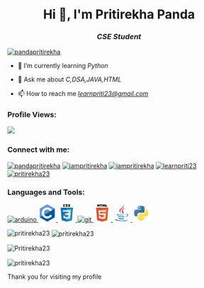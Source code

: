 <h1 align="center">Hi 👋, I'm Pritirekha Panda</h1>
<h3 align="center"><b><i>CSE Student</i></b></h3>



<p align="left"> <a href="https://twitter.com/pandapritirekha" target="blank"><img src="https://img.shields.io/twitter/follow/pandapritirekha?logo=twitter&style=for-the-badge" alt="pandapritirekha" /></a> </p>

- 🌱 I’m currently learning *Python*

- 💬 Ask me about *C,DSA,JAVA,HTML*

- 📫 How to reach me *learnpriti23@gmail.com*
 ###  Profile Views:

<img width="30%" src="https://profile-counter.glitch.me/{Pritirekha23}/count.svg" /> 
<h3 align="left">Connect with me:</h3>
<p align="left">
<a href="https://twitter.com/pandapritirekha" target="blank"><img align="center" src="https://raw.githubusercontent.com/rahuldkjain/github-profile-readme-generator/master/src/images/icons/Social/twitter.svg" alt="pandapritirekha" height="30" width="40" /></a>
<a href="https://linkedin.com/in/iampritirekha" target="blank"><img align="center" src="https://raw.githubusercontent.com/rahuldkjain/github-profile-readme-generator/master/src/images/icons/Social/linked-in-alt.svg" alt="iampritirekha" height="30" width="40" /></a>
<a href="https://instagram.com/iampritirekha" target="blank"><img align="center" src="https://raw.githubusercontent.com/rahuldkjain/github-profile-readme-generator/master/src/images/icons/Social/instagram.svg" alt="iampritirekha" height="30" width="40" /></a>
<a href="https://www.hackerrank.com/learnpriti23" target="blank"><img align="center" src="https://raw.githubusercontent.com/rahuldkjain/github-profile-readme-generator/master/src/images/icons/Social/hackerrank.svg" alt="learnpriti23" height="30" width="40" /></a>
<a href="https://www.leetcode.com/pritirekha23" target="blank"><img align="center" src="https://raw.githubusercontent.com/rahuldkjain/github-profile-readme-generator/master/src/images/icons/Social/leet-code.svg" alt="pritirekha23" height="30" width="40" /></a>
</p>

<h3 align="left">Languages and Tools:</h3>
<p align="left"> <a href="https://www.arduino.cc/" target="_blank" rel="noreferrer"> <img src="https://cdn.worldvectorlogo.com/logos/arduino-1.svg" alt="arduino" width="40" height="40"/> </a> <a href="https://www.cprogramming.com/" target="_blank" rel="noreferrer"> <img src="https://raw.githubusercontent.com/devicons/devicon/master/icons/c/c-original.svg" alt="c" width="40" height="40"/> </a> <a href="https://www.w3schools.com/css/" target="_blank" rel="noreferrer"> <img src="https://raw.githubusercontent.com/devicons/devicon/master/icons/css3/css3-original-wordmark.svg" alt="css3" width="40" height="40"/> </a> <a href="https://git-scm.com/" target="_blank" rel="noreferrer"> <img src="https://www.vectorlogo.zone/logos/git-scm/git-scm-icon.svg" alt="git" width="40" height="40"/> </a> <a href="https://www.w3.org/html/" target="_blank" rel="noreferrer"> <img src="https://raw.githubusercontent.com/devicons/devicon/master/icons/html5/html5-original-wordmark.svg" alt="html5" width="40" height="40"/> </a> <a href="https://www.java.com" target="_blank" rel="noreferrer"> <img src="https://raw.githubusercontent.com/devicons/devicon/master/icons/java/java-original.svg" alt="java" width="40" height="40"/> </a> <a href="https://www.python.org" target="_blank" rel="noreferrer"> <img src="https://raw.githubusercontent.com/devicons/devicon/master/icons/python/python-original.svg" alt="python" width="40" height="40"/> </a> </p>

<p><img align="left" src="https://github-readme-stats.vercel.app/api/top-langs?username=pritirekha23&show_icons=true&locale=en&layout=compact" alt="pritirekha23" /></p>

<p>&nbsp;<img align="center" src="https://github-readme-stats.vercel.app/api?username=pritirekha23&show_icons=true&locale=en" alt="pritirekha23" /></p>
<p><img align="center" src="https://github-profile-trophy.vercel.app/?username=Pritirekha23&" alt="Pritirekha23" /></p>
<p><img align="center" src="https://github-readme-streak-stats.herokuapp.com/?user=pritirekha23&" alt="pritirekha23" /></p>
<p> Thank you for visiting my profile</p>
